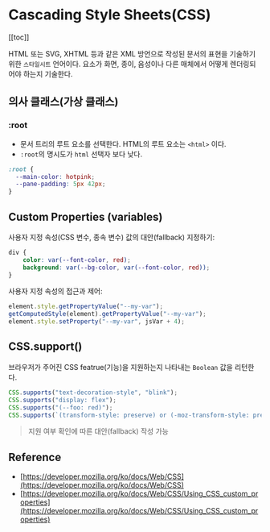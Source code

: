 # Cascading Style Sheets(CSS)

[[toc]]

HTML 또는 SVG, XHTML 등과 같은 XML 방언으로 작성된 문서의 표현을 기술하기 위한 `스타일시트` 언어이다. 요소가 화면, 종이, 음성이나 다른 매체에서 어떻게 렌더링되어야 하는지 기술한다. 

## 의사 클래스(가상 클래스)

### :root 

- 문서 트리의 루트 요소를 선택한다. HTML의 루트 요소는 `<html>` 이다. 
- `:root`의 명시도가 `html` 선택자 보다 낮다.

```css
:root {
  --main-color: hotpink;
  --pane-padding: 5px 42px;
}
```

## Custom Properties (variables)

사용자 지정 속성(CSS 변수, 종속 변수) 값의 대안(fallback) 지정하기:

```css
div {
    color: var(--font-color, red);
    background: var(--bg-color, var(--font-color, red)); 
}
```

사용자 지정 속성의 접근과 제어:

```javascript
element.style.getPropertyValue("--my-var"); 
getComputedStyle(element).getPropertyValue("--my-var");
element.style.setProperty("--my-var", jsVar + 4);
```

## CSS.support()

브라우저가 주어진 CSS featrue(기능)을 지원하는지 나타내는 `Boolean` 값을 리턴한다.
 
```javascript
CSS.supports("text-decoration-style", "blink");
CSS.supports("display: flex");
CSS.supports("(--foo: red)");
CSS.supports(`(transform-style: preserve) or (-moz-transform-style: preserve)`);
```

> 지원 여부 확인에 따른 대안(fallback) 작성 가능

## Reference 

- [https://developer.mozilla.org/ko/docs/Web/CSS](https://developer.mozilla.org/ko/docs/Web/CSS)
- [https://developer.mozilla.org/ko/docs/Web/CSS/Using_CSS_custom_properties](https://developer.mozilla.org/ko/docs/Web/CSS/Using_CSS_custom_properties)
